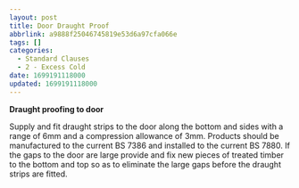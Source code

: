 ```yaml
---
layout: post
title: Door Draught Proof
abbrlink: a9888f25046745819e53d6a97cfa066e
tags: []
categories:
  - Standard Clauses
  - 2 - Excess Cold
date: 1699191118000
updated: 1699191118000
---
```


**Draught proofing to door**

Supply and fit draught strips to the door along the bottom and sides with a range of 6mm and a compression allowance of 3mm. Products should be manufactured to the current BS 7386 and installed to the current BS 7880. If the gaps to the door are large provide and fix new pieces of treated timber to the bottom and top so as to eliminate the large gaps before the draught strips are fitted.
